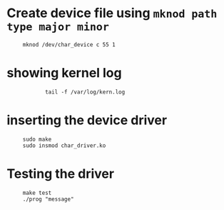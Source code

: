 # Create device file using `mknod path type major minor`

         mknod /dev/char_device c 55 1

# showing kernel log

                tail -f /var/log/kern.log

# inserting the device driver

         sudo make
         sudo insmod char_driver.ko

# Testing the driver

         make test
         ./prog "message"
